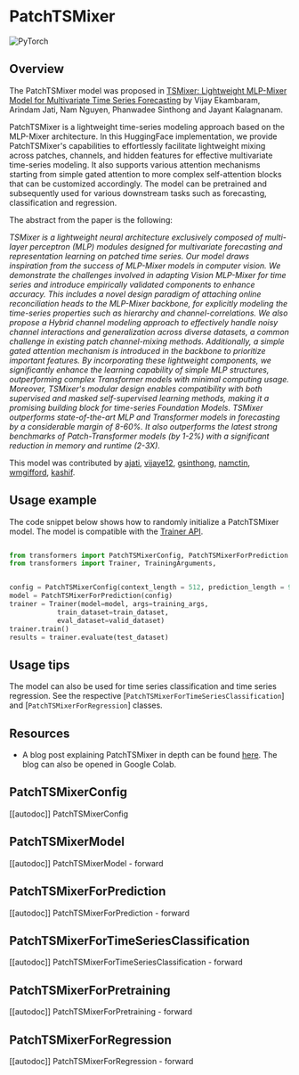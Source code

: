 <!--Copyright 2023 IBM and HuggingFace Inc. team. All rights reserved.

Licensed under the Apache License, Version 2.0 (the "License"); you may not use this file except in compliance with
the License. You may obtain a copy of the License at

http://www.apache.org/licenses/LICENSE-2.0

Unless required by applicable law or agreed to in writing, software distributed under the License is distributed on
an "AS IS" BASIS, WITHOUT WARRANTIES OR CONDITIONS OF ANY KIND, either express or implied. See the License for the
specific language governing permissions and limitations under the License.

⚠️ Note that this file is in Markdown but contain specific syntax for our doc-builder (similar to MDX) that may not be
rendered properly in your Markdown viewer.

-->

# PatchTSMixer

<div class="flex flex-wrap space-x-1">
<img alt="PyTorch" src="https://img.shields.io/badge/PyTorch-DE3412?style=flat&logo=pytorch&logoColor=white">
</div>

## Overview

The PatchTSMixer model was proposed in [TSMixer: Lightweight MLP-Mixer Model for Multivariate Time Series Forecasting](https://huggingface.co/papers/2306.09364) by Vijay Ekambaram, Arindam Jati, Nam Nguyen, Phanwadee Sinthong and Jayant Kalagnanam.


PatchTSMixer is a lightweight time-series modeling approach based on the MLP-Mixer architecture. In this HuggingFace implementation, we provide PatchTSMixer's capabilities to effortlessly facilitate lightweight mixing across patches, channels, and hidden features for effective multivariate time-series modeling. It also supports various attention mechanisms starting from simple gated attention to more complex self-attention blocks that can be customized accordingly. The model can be pretrained and subsequently used for various downstream tasks such as forecasting, classification and regression.


The abstract from the paper is the following:

*TSMixer is a lightweight neural architecture exclusively composed of multi-layer perceptron (MLP) modules designed for multivariate forecasting and representation learning on patched time series. Our model draws inspiration from the success of MLP-Mixer models in computer vision. We demonstrate the challenges involved in adapting Vision MLP-Mixer for time series and introduce empirically validated components to enhance accuracy. This includes a novel design paradigm of attaching online reconciliation heads to the MLP-Mixer backbone, for explicitly modeling the time-series properties such as hierarchy and channel-correlations. We also propose a Hybrid channel modeling approach to effectively handle noisy channel interactions and generalization across diverse datasets, a common challenge in existing patch channel-mixing methods. Additionally, a simple gated attention mechanism is introduced in the backbone to prioritize important features. By incorporating these lightweight components, we significantly enhance the learning capability of simple MLP structures, outperforming complex Transformer models with minimal computing usage. Moreover, TSMixer's modular design enables compatibility with both supervised and masked self-supervised learning methods, making it a promising building block for time-series Foundation Models. TSMixer outperforms state-of-the-art MLP and Transformer models in forecasting by a considerable margin of 8-60%. It also outperforms the latest strong benchmarks of Patch-Transformer models (by 1-2%) with a significant reduction in memory and runtime (2-3X).*

This model was contributed by [ajati](https://huggingface.co/ajati), [vijaye12](https://huggingface.co/vijaye12), 
[gsinthong](https://huggingface.co/gsinthong), [namctin](https://huggingface.co/namctin),
[wmgifford](https://huggingface.co/wmgifford), [kashif](https://huggingface.co/kashif).

## Usage example

The code snippet below shows how to randomly initialize a PatchTSMixer model. The model is compatible with the [Trainer API](../trainer.md).

```python

from transformers import PatchTSMixerConfig, PatchTSMixerForPrediction
from transformers import Trainer, TrainingArguments,


config = PatchTSMixerConfig(context_length = 512, prediction_length = 96)
model = PatchTSMixerForPrediction(config)
trainer = Trainer(model=model, args=training_args, 
            train_dataset=train_dataset,
            eval_dataset=valid_dataset)
trainer.train()
results = trainer.evaluate(test_dataset)
```

## Usage tips

The model can also be used for time series classification and time series regression. See the respective [`PatchTSMixerForTimeSeriesClassification`] and [`PatchTSMixerForRegression`] classes.

## Resources

- A blog post explaining PatchTSMixer in depth can be found [here](https://huggingface.co/blog/patchtsmixer). The blog can also be opened in Google Colab.

## PatchTSMixerConfig

[[autodoc]] PatchTSMixerConfig


## PatchTSMixerModel

[[autodoc]] PatchTSMixerModel
    - forward


## PatchTSMixerForPrediction

[[autodoc]] PatchTSMixerForPrediction
    - forward


## PatchTSMixerForTimeSeriesClassification

[[autodoc]] PatchTSMixerForTimeSeriesClassification
    - forward


## PatchTSMixerForPretraining

[[autodoc]] PatchTSMixerForPretraining
    - forward


## PatchTSMixerForRegression

[[autodoc]] PatchTSMixerForRegression
    - forward